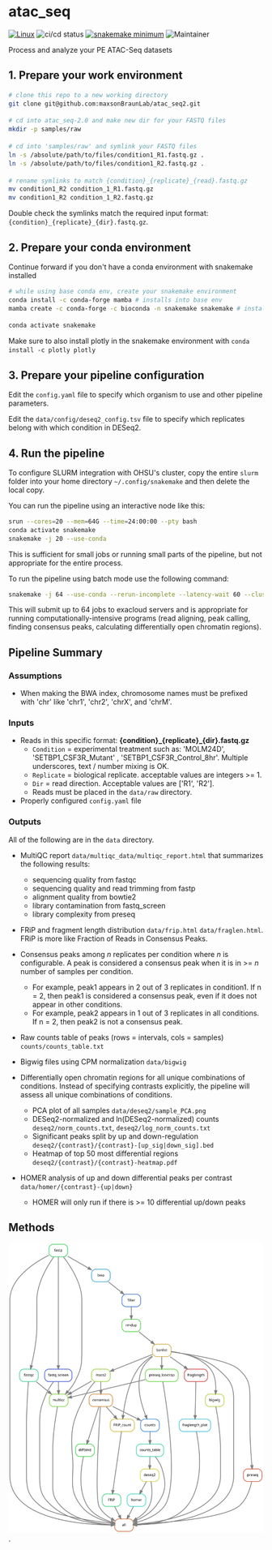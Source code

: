 # atac_seq

[![Linux](https://svgshare.com/i/Zhy.svg)](https://svgshare.com/i/Zhy.svg)
![ci/cd status](https://github.com/maxsonBraunLab/atac_seq/actions/workflows/test.yaml/badge.svg)
[![snakemake minimum](https://img.shields.io/badge/snakemake->=5.32-<COLOR>.svg)](https://shields.io/)
![Maintainer](https://img.shields.io/badge/maintainer-gartician-blue)

Process and analyze your PE ATAC-Seq datasets

## 1. Prepare your work environment

```bash
# clone this repo to a new working directory
git clone git@github.com:maxsonBraunLab/atac_seq2.git

# cd into atac_seq-2.0 and make new dir for your FASTQ files
mkdir -p samples/raw

# cd into 'samples/raw' and symlink your FASTQ files
ln -s /absolute/path/to/files/condition1_R1.fastq.gz .
ln -s /absolute/path/to/files/condition1_R2.fastq.gz .

# rename symlinks to match {condition}_{replicate}_{read}.fastq.gz
mv condition1_R2 condition_1_R1.fastq.gz
mv condition1_R2 condition_1_R2.fastq.gz

```

Double check the symlinks match the required input format: `{condition}_{replicate}_{dir}.fastq.gz`.

## 2. Prepare your conda environment

Continue forward if you don't have a conda environment with snakemake installed

```bash
# while using base conda env, create your snakemake environment
conda install -c conda-forge mamba # installs into base env
mamba create -c conda-forge -c bioconda -n snakemake snakemake # installs snakemake into new env

conda activate snakemake
```

Make sure to also install plotly in the snakemake environment with `conda install -c plotly plotly` 

## 3. Prepare your pipeline configuration

Edit the `config.yaml` file to specify which organism to use and other pipeline parameters.

Edit the `data/config/deseq2_config.tsv` file to specify which replicates belong with which condition in DESeq2.

## 4. Run the pipeline

To configure SLURM integration with OHSU's cluster, copy the entire `slurm` folder into your home directory `~/.config/snakemake` and then delete the local copy.

You can run the pipeline using an interactive node like this:

```bash
srun --cores=20 --mem=64G --time=24:00:00 --pty bash
conda activate snakemake
snakemake -j 20 --use-conda
```

This is sufficient for small jobs or running small parts of the pipeline, but not appropriate for the entire process.

To run the pipeline using batch mode use the following command:

```bash
snakemake -j 64 --use-conda --rerun-incomplete --latency-wait 60 --cluster-config cluster.yaml --profile slurm --restart-times 1

```

This will submit up to 64 jobs to exacloud servers and is appropriate for running computationally-intensive programs (read aligning, peak calling, finding consensus peaks, calculating differentially open chromatin regions).

## Pipeline Summary

### Assumptions

* When making the BWA index, chromosome names must be prefixed with 'chr' like 'chr1', 'chr2', 'chrX', and 'chrM'.

### Inputs

* Reads in this specific format: **{condition}\_{replicate}\_{dir}.fastq.gz**
    * `Condition` = experimental treatment such as: 'MOLM24D', 'SETBP1_CSF3R_Mutant' , 'SETBP1_CSF3R_Control_8hr'. Multiple underscores, text / number mixing is OK. 
    * `Replicate` = biological replicate. acceptable values are integers >= 1.
    * `Dir` = read direction. Acceptable values are ['R1', 'R2'].
    * Reads must be placed in the `data/raw` directory.
* Properly configured `config.yaml` file

### Outputs

All of the following are in the `data` directory.

* MultiQC report `data/multiqc_data/multiqc_report.html` that summarizes the following results:
    * sequencing quality from fastqc
    * sequencing quality and read trimming from fastp
    * alignment quality from bowtie2
    * library contamination from fastq_screen
    * library complexity from preseq

* FRiP and fragment length distribution `data/frip.html` `data/fraglen.html`. FRiP is more like Fraction of Reads in Consensus Peaks.

* Consensus peaks among _n_ replicates per condition where _n_ is configurable. A peak is considered a consensus peak when it is in >= _n_ number of samples per condition. 

    * For example, peak1 appears in 2 out of 3 replicates in condition1. If n = 2, then peak1 is considered a consensus peak, even if it does not appear in other conditions. 
    * For example, peak2 appears in 1 out of 3 replicates in all conditions. If n = 2, then peak2 is not a consensus peak. 

* Raw counts table of peaks (rows = intervals, cols = samples) `counts/counts_table.txt`

* Bigwig files using CPM normalization `data/bigwig`

* Differentially open chromatin regions for all unique combinations of conditions. Instead of specifying contrasts explicitly, the pipeline will assess all unique combinations of conditions.

    * PCA plot of all samples `data/deseq2/sample_PCA.png`
    * DESeq2-normalized and ln(DESeq2-normalized) counts `deseq2/norm_counts.txt`, `deseq2/log_norm_counts.txt`
    * Significant peaks split by up and down-regulation `deseq2/{contrast}/{contrast}-[up_sig|down_sig].bed`
    * Heatmap of top 50 most differential regions `deseq2/{contrast}/{contrast}-heatmap.pdf` 

* HOMER analysis of up and down differential peaks per contrast `data/homer/{contrast}-{up|down}`

    * HOMER will only run if there is >= 10 differential up/down peaks

## Methods

![](rulegraph.svg).




